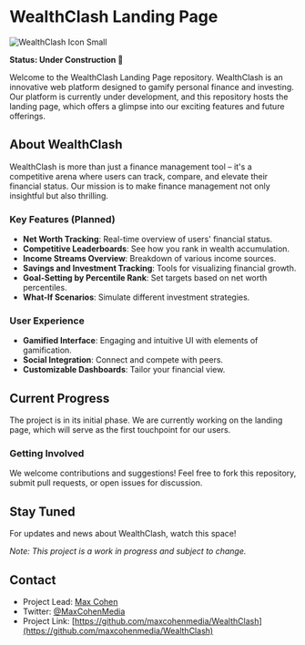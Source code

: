 # WealthClash Landing Page

![WealthClash Icon Small](https://github.com/MaxCohenMedia/WealthClash/assets/153024659/958ab09b-2332-41f2-81ae-df3d9e2187cf)


**Status: Under Construction 🚧**

Welcome to the WealthClash Landing Page repository. WealthClash is an innovative web platform designed to gamify personal finance and investing. Our platform is currently under development, and this repository hosts the landing page, which offers a glimpse into our exciting features and future offerings.

## About WealthClash

WealthClash is more than just a finance management tool – it's a competitive arena where users can track, compare, and elevate their financial status. Our mission is to make finance management not only insightful but also thrilling.

### Key Features (Planned)

- **Net Worth Tracking**: Real-time overview of users' financial status.
- **Competitive Leaderboards**: See how you rank in wealth accumulation.
- **Income Streams Overview**: Breakdown of various income sources.
- **Savings and Investment Tracking**: Tools for visualizing financial growth.
- **Goal-Setting by Percentile Rank**: Set targets based on net worth percentiles.
- **What-If Scenarios**: Simulate different investment strategies.

### User Experience

- **Gamified Interface**: Engaging and intuitive UI with elements of gamification.
- **Social Integration**: Connect and compete with peers.
- **Customizable Dashboards**: Tailor your financial view.

## Current Progress

The project is in its initial phase. We are currently working on the landing page, which will serve as the first touchpoint for our users.

### Getting Involved

We welcome contributions and suggestions! Feel free to fork this repository, submit pull requests, or open issues for discussion.

## Stay Tuned

For updates and news about WealthClash, watch this space!

*Note: This project is a work in progress and subject to change.*

## Contact

- Project Lead: [Max Cohen](mailto:contact@maxcohenmedia.com)
- Twitter: [@MaxCohenMedia](https://x.com/MaxCohenMedia)
- Project Link: [https://github.com/maxcohenmedia/WealthClash](https://github.com/maxcohenmedia/WealthClash)
